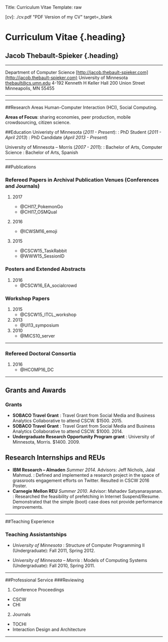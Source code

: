 Title: Curriculum Vitae
Template: raw

[cv]: ./cv.pdf "PDF Version of my CV" target=\_blank

# Curriculum Vitae {.heading}
## Jacob Thebault-Spieker {.heading}

-------------------------------	------------------------------------------
Department of Computer Science	 [http://jacob.thebault-spieker.com](http://jacob.thebault-spieker.com)
University of Minnesota					 [thebault@cs.umn.edu](mailto:thebault@cs.umn.edu)
4-192 Kenneth H Keller Hall
200 Union Street
Minneapolis, MN 55455
-------------------------------	------------------------------------------
---

##Research Areas
Human-Computer Interaction (HCI), Social Computing.

__Areas of Focus__: sharing economies, peer production, mobile crowdsourcing, citizen science.

##Education
Univeristy of Minnesota (_2011 - Present_):
:   PhD Student (_2011 - April 2013_)
:   PhD Candidate (_April 2013 - Present_)

University of Minnesota – Morris (_2007 - 2011_):
:   Bachelor of Arts, Computer Science
:   Bachelor of Arts, Spanish

---

##Publications
### Refereed Papers in Archival Publication Venues (Conferences and Journals)
1. 2017
    - @CHI17_PokemonGo
    - @CHI17_OSMQual

2. 2016
    - @ICWSM16_emoji

3. 2015
    - @CSCW15_TaskRabbit
    - @WWW15_SessionID

### Posters and Extended Abstracts
1. 2016
    - @CSCW16_EA_socialcrowd

### Workshop Papers
1. 2015
    - @CSCW15_ITCL_workshop
2. 2013
    - @UI13_symposium
3. 2010
    - @MICS10_server

---

### Refereed Doctoral Consortia
1. 2016
    - @HCOMP16_DC

---

## Grants and Awards
### Grants
- __SOBACO Travel Grant__
:   Travel Grant from Social Media and Business Analytics Collaborative to attend CSCW. $1500. 2015.
- __SOBACO Travel Grant__
:   Travel Grant from Social Media and Business Analytics Collaborative to attend CSCW. $1000. 2014.
- __Undergraduate Research Opportunity Program grant__
:   University of Minnesota, Morris. $1400. 2009.

## Research Internships and REUs
- __IBM Research – Almaden__ _Summer 2014_. Advisors: Jeff Nichols, Jalal Mahmud.
:   Defined and implemented a research project in the space of grassroots engagement efforts on Twitter. Resulted in CSCW 2016 Poster.
- __Carnegie Mellon REU__ _Summer 2010_. Advisor: Mahadev Satyanarayanan.
:   Researched the feasibility of prefetching in Internet Suspend/Resume. Demonstrated that the simple (boot) case does not provide performance improvements.

---

##Teaching Experience
### Teaching Assistantships
- _University of Minnesota_
:   Structure of Computer Programming II (Undergraduate): Fall 2011, Spring 2012.

- _University of Minnesota – Morris_
:   Models of Computing Systems (Undergraduate): Fall 2010, Spring 2011.

---

##Professional Service
###Reviewing
1. Conference Proceedings
- CSCW
- CHI
2. Journals
- TOCHI
- Interaction Design and Architecture

---
